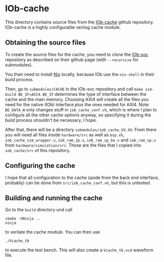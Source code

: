 # IOb-cache

This directory contains source files from the [IOb-cache](https://github.com/IObundle/iob-cache) github repository. IOb-cache is a highly configurable verilog cache module.

## Obtaining the source files

To create the source files for the cache, you need to clone the [IOb-soc](https://github.com/IObundle/iob-soc) repository as described on their github page (with `--recursive` for submodules).

You then need to install [Nix](https://nixos.org/download/#nix-install-linux) locally, because IOb use the `nix-shell` in their build process.

Then, go to `submodules/CACHE` in the IOb-soc repository and call `make sim-build BE_IF=AXI4`. `BE_IF` determines the type of interface between the cache and the main memory. Choosing AXI4 will create all the files you need for the native (IOb) interface plus the ones needed for AXI4. Note: `BE_DATA_W` only changes stuff in `iob_cache_conf.vh`, which is where I plan to configure all the other cache options anyway, so specifying it during the build process shouldn't be necessary, I hope.

After that, there will be a directory `submodules/iob_cache_VX.XX`. From there you will need all files inside `hardware/src` as well as `bsp.vh`, `iob_cache_sim_wrapper.v`, `iob_ram_2p.v`, `iob_ram_sp_be.v` and `iob_ram_sp.v` from `hardware/simulation/src`. Those are the files that I copied into `iob_cache/src` of this repository.

## Configuring the cache

I hope that all configuration to the cache (aside from the back end interface, probably) can be done from `src/iob_cache_conf.vh`, but this is untested.

## Building and running the cache

Go to the `build` directory und call

```
cmake -GNinja ..
ninja
```

to verilate the cache module. You can then use
```
./Vcache_tb
```
to execute the test bench. This will also create a `Vcache_tb.vcd` waveform file.